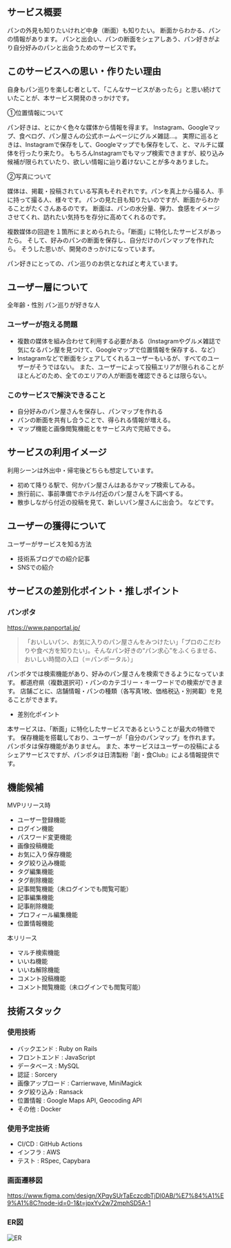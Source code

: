 ## サービス概要
パンの外見も知りたいけれど中身（断面）も知りたい。
断面からわかる、パンの情報があります。
パンと出会い、パンの断面をシェアしあう、パン好きがより自分好みのパンと出会うためのサービスです。

## このサービスへの思い・作りたい理由
自身もパン巡りを楽しむ者として、「こんなサービスがあったら」と思い続けていたことが、本サービス開発のきっかけです。

①位置情報について

パン好きは、とにかく色々な媒体から情報を得ます。
Instagram、Googleマップ、食べログ、パン屋さんの公式ホームページにグルメ雑誌…。
実際に巡るときは、Instagramで保存をして、Googleマップでも保存をして、と、マルチに媒体を行ったり来たり。
もちろんInstagramでもマップ検索できますが、絞り込み候補が限られていたり、欲しい情報に辿り着けないことが多々ありました。

②写真について

媒体は、掲載・投稿されている写真もそれぞれです。パンを真上から撮る人、手に持って撮る人、様々です。
パンの見た目も知りたいのですが、断面からわかることがたくさんあるのです。
断面は、パンの水分量、弾力、食感をイメージさせてくれ、訪れたい気持ちを存分に高めてくれるのです。

複数媒体の回遊を１箇所にまとめられたら。「断面」に特化したサービスがあったら。
そして、好みのパンの断面を保存し、自分だけのパンマップを作れたら。
そうした思いが、開発のきっかけになっています。

パン好きにとっての、パン巡りのお供となればと考えています。

## ユーザー層について
全年齢・性別
パン巡りが好きな人

### ユーザーが抱える問題
- 複数の媒体を組み合わせて利用する必要がある（Instagramやグルメ雑誌で気になるパン屋を見つけて、Googleマップで位置情報を保存する、など）
- Instagramなどで断面をシェアしてくれるユーザーもいるが、すべてのユーザーがそうではない。
また、ユーザーによって投稿エリアが限られることがほとんどのため、全てのエリアの人が断面を確認できるとは限らない。

### このサービスで解決できること
- 自分好みのパン屋さんを保存し、パンマップを作れる
- パンの断面を共有し合うことで、得られる情報が増える。
- マップ機能と画像閲覧機能とをサービス内で完結できる。

## サービスの利用イメージ
利用シーンは外出中・帰宅後どちらも想定しています。

- 初めて降りる駅で、何かパン屋さんはあるかマップ検索してみる。
- 旅行前に、事前準備でホテル付近のパン屋さんを下調べする。
- 散歩しながら付近の投稿を見て、新しいパン屋さんに出会う。
などです。

## ユーザーの獲得について

ユーザーがサービスを知る方法
- 技術系ブログでの紹介記事
- SNSでの紹介

## サービスの差別化ポイント・推しポイント
### パンポタ
https://www.panportal.jp/

> 「おいしいパン、お気に入りのパン屋さんをみつけたい」「プロのこだわりや食べ方を知りたい」。そんなパン好きの“パン求心”をふくらませる、おいしい時間の入口（＝パンポータル）」

パンポタでは検索機能があり、好みのパン屋さんを検索できるようになっています。
都道府県（複数選択可）・パンのカテゴリー・キーワードでの検索ができます。
店舗ごとに、店舗情報・パンの種類（各写真1枚、価格税込・別掲載）を見ることができます。

- 差別化ポイント
  
本サービスは、「断面」に特化したサービスであるということが最大の特徴です。
保存機能を搭載しており、ユーザーが「自分のパンマップ」を作れます。パンポタは保存機能がありません。
また、本サービスはユーザーの投稿によるシェアサービスですが、パンポタは日清製粉『創・食Club』による情報提供です。

## 機能候補
MVPリリース時
- ユーザー登録機能
- ログイン機能
- パスワード変更機能
- 画像投稿機能
- お気に入り保存機能
- タグ絞り込み機能
- タグ編集機能
- タグ削除機能
- 記事閲覧機能（未ログインでも閲覧可能）
- 記事編集機能
- 記事削除機能
- プロフィール編集機能
- 位置情報機能

本リリース
- マルチ検索機能
- いいね機能
- いいね解除機能
- コメント投稿機能
- コメント閲覧機能（未ログインでも閲覧可能）

## 技術スタック
### 使用技術
- バックエンド : Ruby on Rails
- フロントエンド : JavaScript
- データベース : MySQL
- 認証 : Sorcery
- 画像アップロード : Carrierwave, MiniMagick
- タグ絞り込み : Ransack
- 位置情報 : Google Maps API, Geocoding API
- その他 : Docker
### 使用予定技術
- CI/CD : GitHub Actions
- インフラ : AWS
- テスト : RSpec, Capybara

### 画面遷移図
https://www.figma.com/design/XPqySUrTaEczcdbTjDl0AB/%E7%84%A1%E9%A1%8C?node-id=0-1&t=jpxYv2w72mphSD5A-1

### ER図
![ER](https://github.com/yaccolyn/portfolio-kaho.s/blob/main/ER%E5%9B%B3_runteq_%20portfolio.jpg)